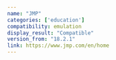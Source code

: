 ```yaml
---
name: "JMP"
categories: ['education']
compatibility: emulation
display_result: "Compatible"
version_from: "18.2.1"
link: https://www.jmp.com/en/home
---
```

